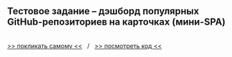 ## Тестовое задание &ndash; дэшборд популярных GitHub-репозиториев на карточках (мини-SPA)
\
[>> покликать самому <<](https://github-stars-dashboard-by-vaniya-k.netlify.app)&nbsp;&nbsp;&nbsp;/&nbsp;&nbsp;&nbsp;[>> посмотреть код <<](https://github.com/vaniya-k/github-stars-dashboard)